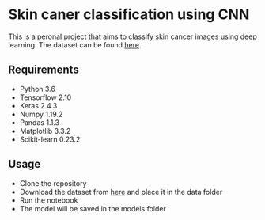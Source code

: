 # Skin caner classification using CNN

This is a peronal project that aims to classify skin cancer images using deep learning. 
The dataset can be found [here](https://www.kaggle.com/kmader/skin-cancer-mnist-ham10000).

## Requirements

- Python 3.6
- Tensorflow 2.10
- Keras 2.4.3
- Numpy 1.19.2
- Pandas 1.1.3
- Matplotlib 3.3.2
- Scikit-learn 0.23.2

## Usage

- Clone the repository
- Download the dataset from [here](https://www.kaggle.com/kmader/skin-cancer-mnist-ham10000) and place it in the data folder
- Run the notebook
- The model will be saved in the models folder
